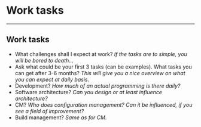 <!-- .slide: data-background="#111111" -->

# Work tasks

___

## Work tasks

* <!-- .element: class="fragment fade-in" --> What challenges shall I expect at work? <span style="font-style: italic;">If the tasks are to simple, you will be bored to death...</span>
* <!-- .element: class="fragment fade-in" --> Ask what could be your first 3 tasks (can be examples). What tasks you can get after 3-6 months? <span style="font-style: italic;">This will give you a nice overview on what you can expect at daily basis.</span>
* <!-- .element: class="fragment fade-in" --> Development? <span style="font-style: italic;">How much of an actual programming is there daily?</span>
* <!-- .element: class="fragment fade-in" --> Software architecture? <span style="font-style: italic;">Can you design or at least influence architecture?</span>
* <!-- .element: class="fragment fade-in" --> CM? <span style="font-style: italic;">Who does configuration management? Can it be influenced, if you see a field of improvement?</span>
* <!-- .element: class="fragment fade-in" --> Build management? <span style="font-style: italic;">Same as for CM.</span>